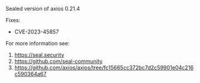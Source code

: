 Sealed version of axios 0.21.4

Fixes:
- CVE-2023-45857

For more information see:
  1. https://seal.security
  2. https://github.com/seal-community
  3. https://github.com/axios/axios/tree/fc15665cc372bc7d2c59901e04c216c590364a67
